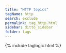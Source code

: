 ```yaml
---
title: "HTTP topics"
tagName: http
search: exclude
permalink: tag_http.html
sidebar: ditto_sidebar
folder: tags
---
```

{% include taglogic.html %}
